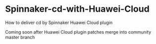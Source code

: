# Spinnaker-cd-with-Huawei-Cloud
How to deliver cd by Spinnaker Huawei Cloud plugin

Coming soon after Huawei Cloud plugin patches merge into community master branch

